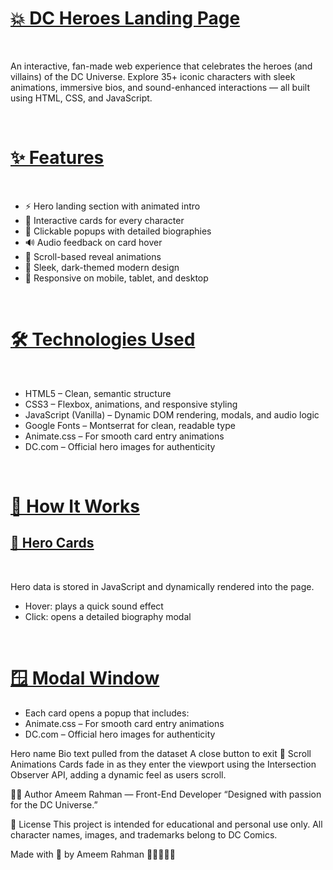 <h1><u>💥 DC Heroes Landing Page</u></h1>
<br>
<p>
An interactive, fan-made web experience that celebrates the heroes (and villains) of the DC Universe. Explore 35+ iconic characters with sleek animations, immersive bios, and sound-enhanced interactions — all built using HTML, CSS, and JavaScript.
</p>
<br>
<h1><u>✨ Features</u></h1>
<br>
<div>
  <ul>
    <li>⚡ Hero landing section with animated intro</li>
    <li>🎴 Interactive cards for every character</li>
    <li>📜 Clickable popups with detailed biographies</li>
    <li>🔊 Audio feedback on card hover</li>
    <li>🔄 Scroll-based reveal animations</li>
    <li>🎨 Sleek, dark-themed modern design</li>
    <li>📱 Responsive on mobile, tablet, and desktop</li>
  </ul>
</div>
<br>
<h1><u>🛠️ Technologies Used</u></h1>
<br>
<div>
  <ul>
    <li>HTML5 – Clean, semantic structure</li>
    <li>CSS3 – Flexbox, animations, and responsive styling</li>
    <li>JavaScript (Vanilla) – Dynamic DOM rendering, modals, and audio logic</li>
    <li>Google Fonts – Montserrat for clean, readable type</li>
    <li>Animate.css – For smooth card entry animations</li>
    <li>DC.com – Official hero images for authenticity</li>
  </ul>
</div>
<br>
<h1><u>🧩 How It Works</u></h1>
<h2><u>🦸 Hero Cards</u></h2>
<br>
<p>
  Hero data is stored in JavaScript and dynamically rendered into the page.
</p>
<div>
   <ul>
    <li>Hover: plays a quick sound effect</li>
    <li>Click: opens a detailed biography modal</li>
   </ul>
</div>
<br>
<div>
  <h1><u>🪟 Modal Window</u></h1>
 <ul>
    <li>Each card opens a popup that includes:</li>
    <li>Animate.css – For smooth card entry animations</li>
    <li>DC.com – Official hero images for authenticity</li>
  </ul>
</div>
















Hero name
Bio text pulled from the dataset
A close button to exit
👀 Scroll Animations
Cards fade in as they enter the viewport using the Intersection Observer API, adding a dynamic feel as users scroll.

👨‍💻 Author
Ameem Rahman — Front-End Developer
“Designed with passion for the DC Universe.”

📜 License
This project is intended for educational and personal use only.
All character names, images, and trademarks belong to DC Comics.

Made with 💙 by Ameem Rahman 🦇🦸‍♀️🦸‍♂️
